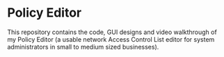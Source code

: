 # Policy Editor

This repository contains the code, GUI designs and video walkthrough of my Policy Editor (a usable network Access Control List editor for system administrators in small to medium sized businesses).
